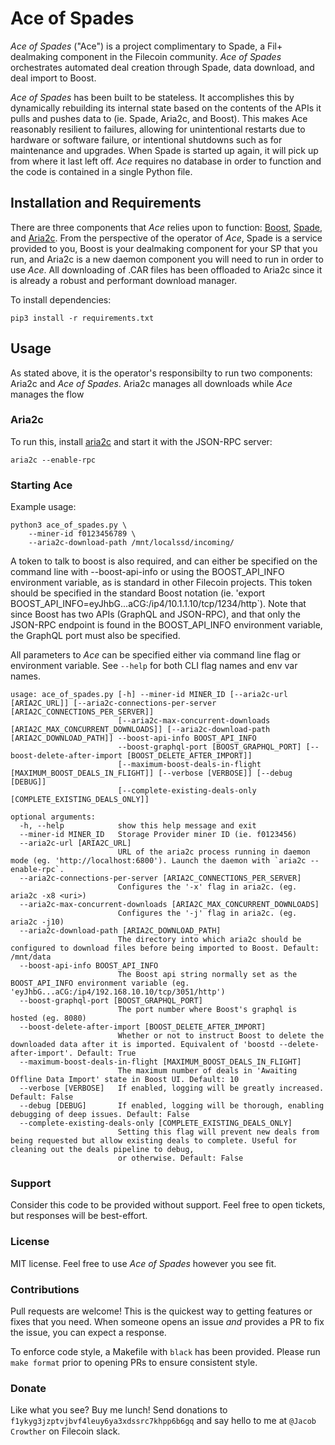 # Ace of Spades

_Ace of Spades_ ("Ace") is a project complimentary to Spade, a Fil+ dealmaking component in the Filecoin community. _Ace of Spades_ orchestrates automated deal creation through Spade, data download, and deal import to Boost.

_Ace of Spades_ has been built to be stateless. It accomplishes this by dynamically rebuilding its internal state based on the contents of the APIs it pulls and pushes data to (ie. Spade, Aria2c, and Boost). This makes Ace reasonably resilient to failures, allowing for unintentional restarts due to hardware or software failure, or intentional shutdowns such as for maintenance and upgrades. When Spade is started up again, it will pick up from where it last left off. _Ace_ requires no database in order to function and the code is contained in a single Python file.


## Installation and Requirements
There are three components that _Ace_ relies upon to function: [Boost](https://boost.filecoin.io/), [Spade](https://github.com/ribasushi/spade), and [Aria2c](https://aria2.github.io/). From the perspective of the operator of _Ace_, Spade is a service provided to you, Boost is your dealmaking component for your SP that you run, and Aria2c is a new daemon component you will need to run in order to use _Ace_. All downloading of .CAR files has been offloaded to Aria2c since it is already a robust and performant download manager.

To install dependencies:
```
pip3 install -r requirements.txt
```

## Usage

As stated above, it is the operator's responsibilty to run two components: Aria2c and _Ace of Spades_. Aria2c manages all downloads while _Ace_ manages the flow 

### Aria2c

To run this, install [aria2c](https://aria2.github.io/) and start it with the JSON-RPC server:
```
aria2c --enable-rpc
```

### Starting Ace

Example usage:

```
python3 ace_of_spades.py \
    --miner-id f0123456789 \
    --aria2c-download-path /mnt/localssd/incoming/
```

A token to talk to boost is also required, and can either be specified on the command line with --boost-api-info or using the BOOST_API_INFO environment variable, as is standard in other Filecoin projects. This token should be specified in the standard Boost notation (ie. 'export BOOST_API_INFO=eyJhbG...aCG:/ip4/10.1.1.10/tcp/1234/http`). Note that since Boost has two APIs (GraphQL and JSON-RPC), and that only the JSON-RPC endpoint is found in the BOOST_API_INFO environment variable, the GraphQL port must also be specified.

All parameters to _Ace_ can be specified either via command line flag or environment variable. See `--help` for both CLI flag names and env var names.
```
usage: ace_of_spades.py [-h] --miner-id MINER_ID [--aria2c-url [ARIA2C_URL]] [--aria2c-connections-per-server [ARIA2C_CONNECTIONS_PER_SERVER]]
                        [--aria2c-max-concurrent-downloads [ARIA2C_MAX_CONCURRENT_DOWNLOADS]] [--aria2c-download-path [ARIA2C_DOWNLOAD_PATH]] --boost-api-info BOOST_API_INFO
                        --boost-graphql-port [BOOST_GRAPHQL_PORT] [--boost-delete-after-import [BOOST_DELETE_AFTER_IMPORT]]
                        [--maximum-boost-deals-in-flight [MAXIMUM_BOOST_DEALS_IN_FLIGHT]] [--verbose [VERBOSE]] [--debug [DEBUG]]
                        [--complete-existing-deals-only [COMPLETE_EXISTING_DEALS_ONLY]]

optional arguments:
  -h, --help            show this help message and exit
  --miner-id MINER_ID   Storage Provider miner ID (ie. f0123456)
  --aria2c-url [ARIA2C_URL]
                        URL of the aria2c process running in daemon mode (eg. 'http://localhost:6800'). Launch the daemon with `aria2c --enable-rpc`.
  --aria2c-connections-per-server [ARIA2C_CONNECTIONS_PER_SERVER]
                        Configures the '-x' flag in aria2c. (eg. aria2c -x8 <uri>)
  --aria2c-max-concurrent-downloads [ARIA2C_MAX_CONCURRENT_DOWNLOADS]
                        Configures the '-j' flag in aria2c. (eg. aria2c -j10)
  --aria2c-download-path [ARIA2C_DOWNLOAD_PATH]
                        The directory into which aria2c should be configured to download files before being imported to Boost. Default: /mnt/data
  --boost-api-info BOOST_API_INFO
                        The Boost api string normally set as the BOOST_API_INFO environment variable (eg. 'eyJhbG...aCG:/ip4/192.168.10.10/tcp/3051/http')
  --boost-graphql-port [BOOST_GRAPHQL_PORT]
                        The port number where Boost's graphql is hosted (eg. 8080)
  --boost-delete-after-import [BOOST_DELETE_AFTER_IMPORT]
                        Whether or not to instruct Boost to delete the downloaded data after it is imported. Equivalent of 'boostd --delete-after-import'. Default: True
  --maximum-boost-deals-in-flight [MAXIMUM_BOOST_DEALS_IN_FLIGHT]
                        The maximum number of deals in 'Awaiting Offline Data Import' state in Boost UI. Default: 10
  --verbose [VERBOSE]   If enabled, logging will be greatly increased. Default: False
  --debug [DEBUG]       If enabled, logging will be thorough, enabling debugging of deep issues. Default: False
  --complete-existing-deals-only [COMPLETE_EXISTING_DEALS_ONLY]
                        Setting this flag will prevent new deals from being requested but allow existing deals to complete. Useful for cleaning out the deals pipeline to debug,
                        or otherwise. Default: False
```

### Support

Consider this code to be provided without support. Feel free to open tickets, but responses will be best-effort.

### License

MIT license. Feel free to use _Ace of Spades_ however you see fit.

### Contributions

Pull requests are welcome! This is the quickest way to getting features or fixes that you need. When someone opens an issue _and_ provides a PR to fix the issue, you can expect a response.

To enforce code style, a Makefile with `black` has been provided. Please run `make format` prior to opening PRs to ensure consistent style.

### Donate

Like what you see? Buy me lunch! Send donations to `f1ykyg3jzptvjbvf4leuy6ya3xdssrc7khpp6b6gq` and say hello to me at `@Jacob Crowther` on Filecoin slack.